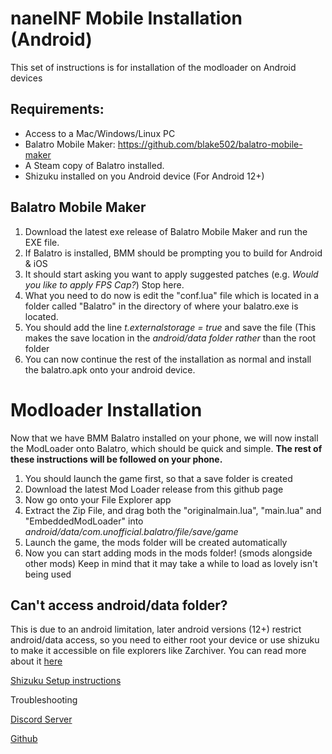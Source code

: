 # naneINF Mobile Installation (Android)
This set of instructions is for installation of the modloader on Android devices

## Requirements:
* Access to a Mac/Windows/Linux PC
* Balatro Mobile Maker: https://github.com/blake502/balatro-mobile-maker
* A Steam copy of Balatro installed.
* Shizuku installed on you Android device (For Android 12+) 

## Balatro Mobile Maker
1. Download the latest exe release of Balatro Mobile Maker and run the EXE file.
2. If Balatro is installed, BMM should be prompting you to build for Android & iOS
3. It should start asking you want to apply suggested patches (e.g. *Would you like to apply FPS Cap?*) Stop here.
4. What you need to do now is edit the "conf.lua" file which is located in a folder called "Balatro" in the directory of where your balatro.exe is located.
5. You should add the line *t.externalstorage = true* and save the file (This makes the save location in the *android/data folder rather* than the root folder
6. You can now continue the rest of the installation as normal and install the balatro.apk onto your android device.



# Modloader Installation
Now that we have BMM Balatro installed on your phone, we will now install the ModLoader onto Balatro, which should be quick and simple.
**The rest of these instructions will be followed on your phone.**
1. You should launch the game first, so that a save folder is created
2. Download the latest Mod Loader release from this github page
3. Now go onto your File Explorer app
4. Extract the Zip File, and drag both the "originalmain.lua", "main.lua" and "EmbeddedModLoader" into *android/data/com.unofficial.balatro/file/save/game* 
5. Launch the game, the mods folder will be created automatically
6. Now you can start adding mods in the mods folder! (smods alongside other mods) Keep in mind that it may take a while to load as lovely isn't being used

## Can't access android/data folder?
This is due to an android limitation, later android versions (12+) restrict android/data access, so you need to either root your device or use shizuku to make it accessible on file explorers like Zarchiver.
You can read more about it [here](https://zdevs.ru/en/za/android_data_obb.html)

[Shizuku Setup instructions](https://shizuku.rikka.app/guide/setup/)


Troubleshooting

[Discord Server](https://discord.gg/2pjsG3u2wm)

[Github](https://github.com/3XPLwastaken/naneINF-Balatro-Modloader)
